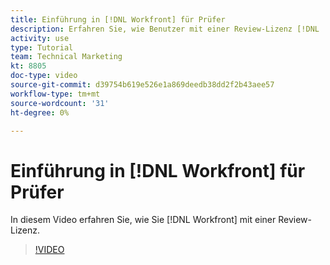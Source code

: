 ```yaml
---
title: Einführung in [!DNL Workfront] für Prüfer
description: Erfahren Sie, wie Benutzer mit einer Review-Lizenz [!DNL  Workfront].
activity: use
type: Tutorial
team: Technical Marketing
kt: 8805
doc-type: video
source-git-commit: d39754b619e526e1a869deedb38dd2f2b43aee57
workflow-type: tm+mt
source-wordcount: '31'
ht-degree: 0%

---
```


# Einführung in [!DNL Workfront] für Prüfer

In diesem Video erfahren Sie, wie Sie [!DNL  Workfront] mit einer Review-Lizenz.

>[!VIDEO](https://video.tv.adobe.com/v/335106/?quality=12)
